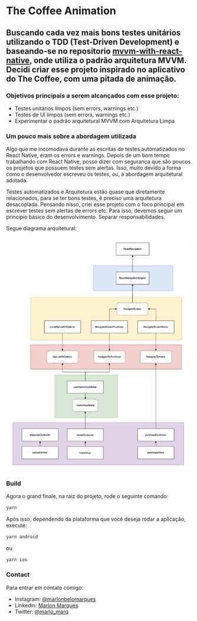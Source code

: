 # The Coffee Animation

## Buscando cada vez mais bons testes unitários utilizando o TDD (Test-Driven Development) e baseando-se no repositorio [mvvm-with-react-native](https://github.com/ismaelsousa/mvvm-with-react-native), onde utiliza o padrão arquitetura MVVM. Decidi criar esse projeto inspirado no aplicativo do The Coffee, com uma pitada de animação.

### Objetivos principais a serem alcançados com esse projeto:
- Testes unitários limpos (sem errors, warnings etc.)
- Testes de UI limpos (sem errors, warnings etc.)
- Experimentar o padrão arquitetural MVVM com Arquitetura Limpa

### Um pouco mais sobre a abordagem utilizada
Algo que me incomodava durante as escritas de testes automatizados no React Native, eram os errors e warnings. Depois de um bom tempo trabalhando com React Native, posso dizer com segurança que são poucos os projetos que possuem testes sem alertas. Isso, muito devido a forma como o desenvolvedor escreveu os testes, ou, a abordagem arquitetural adotada. 

Testes automatizados e Arquitetura estão quase que diretamente relacionados, para se ter bons testes, é preciso uma arquitetura desacoplada. Pensando nisso, criei esse projeto com o foco principal em escrever testes sem alertas de errors etc. Para isso, devemos seguir um principio basico do desenvolvimento. Separar responsabilidades.

Segue diagrama arquitetural:

![PlanSelf-Arch.png](./readme/arch.png)

### Build

Agora o grand finale, na raiz do projeto, rode o seguinte comando:

```bash
yarn
```

Após isso, dependendo da plataforma que você deseja rodar a aplicação, execute:

```bash
yarn android
```

ou

```bash
yarn ios
```

### Contact

Para entrar em contato comigo:
- Instagram: [@marlonbelomarques](https://www.instagram.com/marlonbelomarques)
- Linkedin: [Marlon Marques](https://www.linkedin.com/in/marlon-marques-0b509813b/)
- Twitter: [@marlo_marq](https://twitter.com/marlo_marq)
